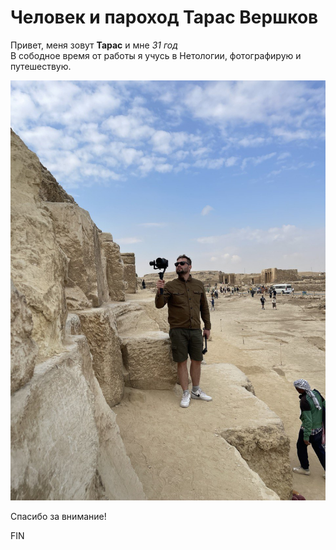 # Человек и пароход Тарас Вершков   

Привет, меня зовут **Тарас** и мне *31 год*  
В сободное время от работы я учусь в Нетологии, фотографирую и путешествую. 


![Это я](img/img.jpg)

Спасибо за внимание!

FIN

